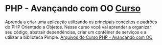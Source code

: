 # PHP - Avançando com OO [Curso](https://www.schoolofnet.com/curso-php-avancando-com-oo/ "Link para o Curso")
Aprenda a criar uma aplicação utilizando os principais conceitos e padrões do PHP Orientado a Objetos. Nesse curso você vai aprender a organizar seu código, abstrair dependências, criar um contêiner de serviços e a utilizar a biblioteca Pimple.
[Arquivos do Curso PHP - Avançando com OO](https://github.com/denners777/cursos/tree/master/school_of_net/php_avancando_com_oo "Arquivos do Curso")